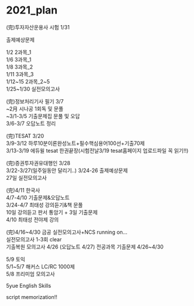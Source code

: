 # 2021_plan

(完)투자자산운용사 시험 1/31 <br>

출제예상문제<br>

1/2 2과목_1<br>
1/6 3과목_1<br>
1/8 3과목_2<br>
1/11 3과목_3<br>
1/12~15 2과목_2~5<br>
1/25~1/30 실전모의고사 <br>


(完)정보처리기사 필기 3/7 <br>
~2月 시나공 1회독 및 문풀<br>
~3/1-3/5 기출문제집 문풀 및 오답<br>
3/6-3/7 오답노트 정리<br>

(完)TESAT 3/20 <br>
3/9-3/12 하루10분이론완성노트+필수핵심용어100선+기출70제<br>
3/13-3/19 에듀윌 tesat 한권끝장(시험전날3/19 tesat홈페이지 업로드파일 꼭 읽기!!)<br>

(完)증권투자권유대행인 3/28 <br>
3/22-3/27(일주일동안 달리기..)
3/24-26 출제예상문제<br>
27일 실전모의고사<br>

(完)4/11 한국사 <br>
4/7-4/10 기출문제&오답노트 <br>
3/24-4/7 최태성 강의듣기&책 문풀<br>
10일 강의듣고 판서 통암기 + 3일 기출문제<br> 
4/10 최태성 전야제 강의

(完)4/16~4/30 금공 실전모의고사+NCS running on...<br>
실전모의고사 1-3회 clear<br>
기출복원 모의고사 4/26 (오답노트 4/27)
전공과목 기출문제 4/26~4/30

5/9 토익<br>
5/1~5/7 해커스 LC/RC 1000제 <br>
5/8 프리미엄 모의고사<br>


5yue English Skills <br>


script memorization!!<br>
